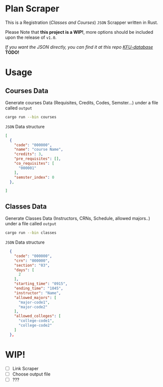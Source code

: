 # Plan Scraper
This is a Registration (*Classes and Courses*) `JSON` Scrapper written in Rust.

Please Note that **this project is a WIP!**, more options should be included upon the release of `v1.0`.

*If you want the JSON directly, you can find it at this repo [KFU-database](https://github.com/kfu-reg/database)* **TODO!**

# Usage
## Courses Data
Generate courses Data (Requisites, Credits, Codes, Semster...) under a file called `output`

```bash
cargo run --bin courses

```

`JSON` Data structure

```json
[
  {
    "code": "000000",
    "name": "course Name",
    "credits": 3,
    "pre_requisites": [],
    "co_requisites": [
      "000001"
    ],
    "semster_index": 0
  },

]

```


## Classes Data
Generate Classes Data (Instructors, CRNs, Schedule, allowed majors..) under a file called `output` 

```bash
cargo run --bin classes

```

`JSON` Data structure

```json
  {
    "code": "000000",
    "crn": "000000",
    "section": "03",
    "days": [
      2
    ],
    "starting_time": "0915",
    "ending_time": "1045",
    "instructor": "Name",
    "allowed_majors": [
      "major-code1",
      "major-code2"
    ],
    "allowed_colleges": [
      "college-code1",
      "college-code2"
    ]
  },

```

# WIP!
- [ ] Link Scraper
- [ ] Choose output file
- [ ] ???
